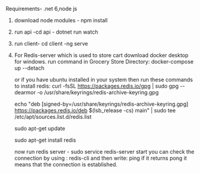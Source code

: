Requirements- .net 6,node js

1. download node modules - npm install
2. run api -cd api
           - dotnet run watch
3. run client- cd client
             -ng serve
4. For Redis-server which is used to store cart download docker desktop for windows.
   run command in Grocery Store Directory: docker-compose up --detach

   or if you have ubuntu installed in your system then 
   run these commands to install redis:
   curl -fsSL https://packages.redis.io/gpg | sudo gpg --dearmor -o /usr/share/keyrings/redis-archive-keyring.gpg

   echo "deb [signed-by=/usr/share/keyrings/redis-archive-keyring.gpg] https://packages.redis.io/deb $(lsb_release -cs) main" | sudo tee       /etc/apt/sources.list.d/redis.list

   sudo apt-get update

   sudo apt-get install redis

   now run redis server - sudo service redis-server start
   you can check the connection by using : redis-cli
   and then write: ping
   if it returns pong it means that the connection is established.

